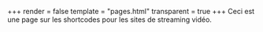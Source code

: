 +++
render = false
template = "pages.html"
transparent = true
+++
Ceci est une page sur les shortcodes pour les sites de streaming vidéo.
